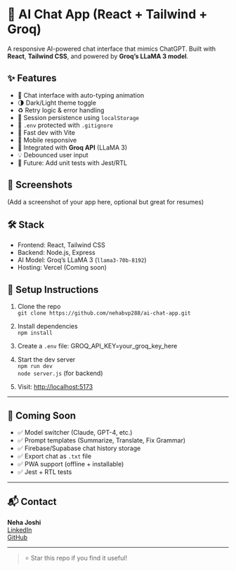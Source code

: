 # 🧠 AI Chat App (React + Tailwind + Groq)

A responsive AI-powered chat interface that mimics ChatGPT. Built with **React**, **Tailwind CSS**, and powered by **Groq’s LLaMA 3 model**.

## ✨ Features

- 🤖 Chat interface with auto-typing animation
- 🌗 Dark/Light theme toggle
- ♻️ Retry logic & error handling
- 💾 Session persistence using `localStorage`
- 📄 `.env` protected with `.gitignore`
- 🚀 Fast dev with Vite
- 📱 Mobile responsive
- 🧠 Integrated with **Groq API** (LLaMA 3)
- 💡 Debounced user input
- 🧪 Future: Add unit tests with Jest/RTL

## 📸 Screenshots

(Add a screenshot of your app here, optional but great for resumes)

## 🛠️ Stack

- Frontend: React, Tailwind CSS
- Backend: Node.js, Express
- AI Model: Groq’s LLaMA 3 (`llama3-70b-8192`)
- Hosting: Vercel (Coming soon)

## 🔧 Setup Instructions

1. Clone the repo  
   `git clone https://github.com/nehabvp288/ai-chat-app.git`

2. Install dependencies  
   `npm install`

3. Create a `.env` file:
   GROQ_API_KEY=your_groq_key_here

4. Start the dev server  
`npm run dev`  
`node server.js` (for backend)

5. Visit: [http://localhost:5173](http://localhost:5173)

---

## 🔮 Coming Soon

- ✅ Model switcher (Claude, GPT-4, etc.)
- ✅ Prompt templates (Summarize, Translate, Fix Grammar)
- ✅ Firebase/Supabase chat history storage
- ✅ Export chat as `.txt` file
- ✅ PWA support (offline + installable)
- ✅ Jest + RTL tests

---

## 📬 Contact

**Neha Joshi**  
[LinkedIn](https://www.linkedin.com/in/neha-joshi-722b29257)  
[GitHub](https://github.com/nehabvp288)

---

> ⭐ Star this repo if you find it useful!

